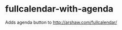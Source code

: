 fullcalendar-with-agenda
========================

Adds agenda button to http://arshaw.com/fullcalendar/
